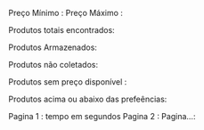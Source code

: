 Preço Mínimo :
Preço Máximo :
        
Produtos totais encontrados:    
        
Produtos Armazenados:          
        
Produtos não coletados:         
        
Produtos sem preço disponível : 
        
Produtos acima ou abaixo das prefeências: 


        
Pagina 1 : tempo em segundos
Pagina 2 :
Pagina...:

